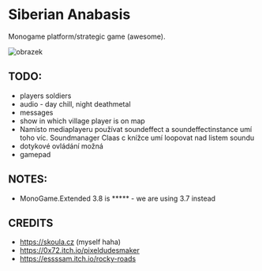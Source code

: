﻿# Siberian Anabasis

Monogame platform/strategic game (awesome).

![obrazek](https://user-images.githubusercontent.com/5922575/170603421-4e43bfbb-54b7-4a4a-a8b8-801adf2a7a9d.png)

## TODO:

* players soldiers
* audio - day chill, night deathmetal
* messages
* show in which village player is on map
* Namísto mediaplayeru používat soundeffect a soundeffectinstance umí toho víc. Soundmanager Claas c knížce umí loopovat nad listem soundu
* dotykové ovládání možná
* gamepad

## NOTES:

* MonoGame.Extended 3.8 is ***** - we are using 3.7 instead

## CREDITS

* https://skoula.cz (myself haha)
* https://0x72.itch.io/pixeldudesmaker
* https://essssam.itch.io/rocky-roads
